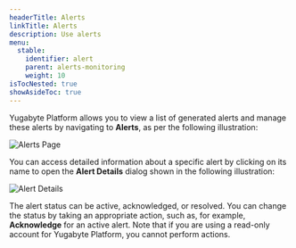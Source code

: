 ```yaml
---
headerTitle: Alerts
linkTitle: Alerts
description: Use alerts
menu:
  stable:
    identifier: alert
    parent: alerts-monitoring
    weight: 10
isTocNested: true
showAsideToc: true
---
```


Yugabyte Platform allows you to view a list of generated alerts and manage these alerts by navigating to **Alerts**, as per the following illustration:

![Alerts Page](/images/yp/alerts-monitoring/alerts-view1.png)

You can access detailed information about a specific alert by clicking on its name to open the **Alert Details** dialog shown in the following illustration:

![Alert Details](/images/yp/alerts-monitoring/alerts-view2.png)

The alert status can be active, acknowledged, or resolved. You can change the status by taking an appropriate action, such as, for example, **Acknowledge** for an active alert. Note that if you are using a read-only account for Yugabyte Platform, you cannot perform actions.



